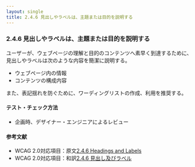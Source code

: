 ```yaml
---
layout: single
title: 2.4.6 見出しやラベルは、主題または目的を説明する
---
```


### 2.4.6 見出しやラベルは、主題または目的を説明する

ユーザーが、ウェブページの理解と目的のコンテンツへ素早く到達するために、見出しやラベルは次のような内容を簡潔に説明する。

- ウェブページ内の情報
- コンテンツの構成内容

また、表記揺れを防ぐために、ワーディングリストの作成、利用を推奨する。

#### テスト・チェック方法

- 企画時、デザイナー・エンジニアによるレビュー

#### 参考文献

- WCAG 2.0対応項目：原文[2.4.6 Headings and Labels](https://www.w3.org/TR/UNDERSTANDING-WCAG20/navigation-mechanisms-descriptive.html)
- WCAG 2.0対応項目：和訳[2.4.6 見出し及びラベル](https://waic.jp/docs/UNDERSTANDING-WCAG20/navigation-mechanisms-descriptive.html)

